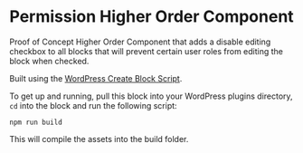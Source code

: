 # Permission Higher Order Component
Proof of Concept Higher Order Component that adds a disable editing checkbox to all blocks that will prevent certain user roles from editing the block when checked.

Built using the [WordPress Create Block Script](https://www.npmjs.com/package/@wordpress/create-block).

To get up and running, pull this block into your WordPress plugins directory, `cd` into the block and run the following script:

`npm run build`

This will compile the assets into the build folder.
